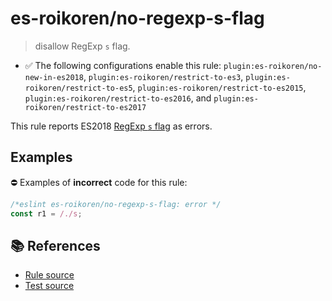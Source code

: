 # es-roikoren/no-regexp-s-flag
> disallow RegExp `s` flag.

- ✅ The following configurations enable this rule: `plugin:es-roikoren/no-new-in-es2018`, `plugin:es-roikoren/restrict-to-es3`, `plugin:es-roikoren/restrict-to-es5`, `plugin:es-roikoren/restrict-to-es2015`, `plugin:es-roikoren/restrict-to-es2016`, and `plugin:es-roikoren/restrict-to-es2017`

This rule reports ES2018 [RegExp `s` flag](https://github.com/tc39/proposal-regexp-dotall-flag#readme) as errors.

## Examples

⛔ Examples of **incorrect** code for this rule:

```js
/*eslint es-roikoren/no-regexp-s-flag: error */
const r1 = /./s;
```

## 📚 References

- [Rule source](https://github.com/roikoren755/eslint-plugin-es/blob/v2.0.2/src/rules/no-regexp-s-flag.ts)
- [Test source](https://github.com/roikoren755/eslint-plugin-es/blob/v2.0.2/tests/src/rules/no-regexp-s-flag.ts)
